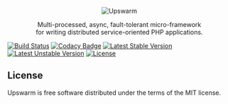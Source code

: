 <p align="center"><img title="Upswarm" src="resources/logo.png"></p>
<p align="center">Multi-processed, async, fault-tolerant micro-framework</br> for writing distributed service-oriented PHP applications.</p>

[![Build Status](https://travis-ci.org/Zizaco/upswarm.svg?branch=master)](https://travis-ci.org/Zizaco/upswarm)
[![Codacy Badge](https://api.codacy.com/project/badge/Grade/891f75d60fc740278bc23556a85caaba)](https://www.codacy.com/app/zizaco/upswarm?utm_source=github.com&amp;utm_medium=referral&amp;utm_content=Zizaco/upswarm&amp;utm_campaign=Badge_Grade)
[![Latest Stable Version](https://poser.pugx.org/zizaco/upswarm/v/stable)](https://packagist.org/packages/zizaco/upswarm)
[![Latest Unstable Version](https://poser.pugx.org/zizaco/upswarm/v/unstable)](https://packagist.org/packages/zizaco/upswarm)
[![License](https://poser.pugx.org/zizaco/upswarm/license)](https://github.com/Zizaco/upswarm/blob/master/LICENSE.md)

## License

Upswarm is free software distributed under the terms of the MIT license.
